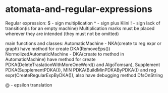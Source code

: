 # atomata-and-regular-expressions


Regular expression:
$ - sign multiplication
^ - sign plus Klini
! - sign lack of transition(is for an empty machine)
Multiplication marks must be placed wherever they are intended (they must not be omitted)

main functions and classes:
AutomaticMachine - NKA(create to reg expr or graph) have method for create DKA(RemoveEps())
NormolizedAutomaticMachine - DKA(create to method in AutomaticMachine) have method for create PDKA(DeleteTraslationWithMoreOneWord() and AlgoTomsan), Supplement PDKA(SupplementPDKA()), MIN PDKA(BuildMinPDKAByPDKA()) and reg expr(CreateRegularExpByDKA()), also have debugging method DfsOnString

@ - epsilon translation
